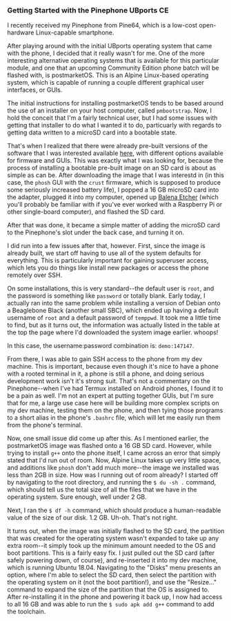 ### Getting Started with the Pinephone UBports CE

I recently received my Pinephone from Pine64, which is a low-cost open-hardware Linux-capable smartphone. 

After playing around with the initial UBports operating system that came with the phone, I decided that it really wasn't for me. One of the more interesting alternative operating systems that is available for this particular module, and one that an upcoming Community Edition phone batch will be flashed with, is postmarketOS. This is an Alpine Linux-based operating system, which is capable of running a couple different graphical user interfaces, or GUIs. 

The initial instructions for installing postmarketOS tends to be based around the use of an installer on your host computer, called `pmbootstrap`. Now, I hold the conceit that I'm a fairly technical user, but I had some issues with getting that installer to do what I wanted it to do, particuarly with regards to getting data written to a microSD card into a bootable state. 

That's when I realized that there were already pre-built versions of the software that I was interested available [here](https://images.postmarketos.org/pinephone/), with different options available for firmware and GUIs. This was exactly what I was looking for, because the process of installing a bootable pre-built image on an SD card is about as simple as can be. After downloading the image that I was interestd in (in this case, the `phosh` GUI with the `crust` firmware, which is supposed to produce some seriously increased battery life), I popped a 16 GB microSD card into the adapter, plugged it into my computer, opened up [Balena Etcher](https://www.balena.io/etcher/) (which you'll probably be familiar with if you've ever worked with a Raspberry Pi or other single-board computer), and flashed the SD card. 

After that was done, it became a simple matter of adding the microSD card to the Pinephone's slot under the back case, and turning it on. 

I did run into a few issues after that, however. First, since the image is already built, we start off having to use all of the system defaults for everything. This is particularly important for gaining superuser access, which lets you do things like install new packages or access the phone remotely over SSH.

On some installations, this is very standard--the default user is `root`, and the password is something like `password` or totally blank. Early today, I actually ran into the same problem while installing a version of Debian onto a Beaglebone Black (another small SBC), which ended up having a default username of `root` and a default password of `temppwd`. It took me a little time to find, but as it turns out, the information was actually listed in the table at the top the page where I'd downloaded the system image earlier. whoops! 

In this case, the username:password combination is: `demo:147147`. 

From there, I was able to gain SSH access to the phone from my dev machine. This is important, because even though it's nice to have a phone with a rooted terminal in it, a phone is still a phone, and doing serious development work isn't it's strong suit. That's not a commentary on the Pinephone--when I've had Termux installed on Android phones, I found it to be a pain as well. I'm not an expert at putting together GUIs, but I'm sure that for me, a large use case here will be building more complex scripts on my dev machine, testing them on the phone, and then tying those programs to a short alias in the phone's `.bashrc` file, which will let me easily run them from the phone's terminal. 

Now, one small issue did come up after this. As I mentioned earlier, the postmarketOS image was flashed onto a 16 GB SD card. However, while trying to install `g++` onto the phone itself, I came across an error that simply stated that I'd run out of room. Now, Alpine Linux takes up very little space, and additions like `phosh` don't add much more--the image we installed was less than 2GB in size. How was I running out of room already? I started off by navigating to the root directory, and running the `$ du -sh .` command, which should tell us the total size of all the files that we have in the operating system. Sure enough, well under 2 GB. 

Next, I ran the `$ df -h` command, which should produce a human-readable value of the size of our disk. 1.2 GB. Uh-oh. That's not right. 

It turns out, when the image was initially flashed to the SD card, the partition that was created for the operating system wasn't expanded to take up any extra room--it simply took up the minimum amount needed to the OS and boot partitions. This is a fairly easy fix. I just pulled out the SD card (after safely powering down, of course), and re-inserted it into my dev machine, which is running Ubuntu 18.04. Navigating to the "Disks" menu presents an option, where I'm able to select the SD card, then select the partition with the operating system on it (not the boot partition!), and use the "Resize..." command to expand the size of the partition that the OS is assigned to. After re-installing it in the phone and powering it back up, I now had access to all 16 GB and was able to run the `$ sudo apk add g++` command to add the toolchain.
